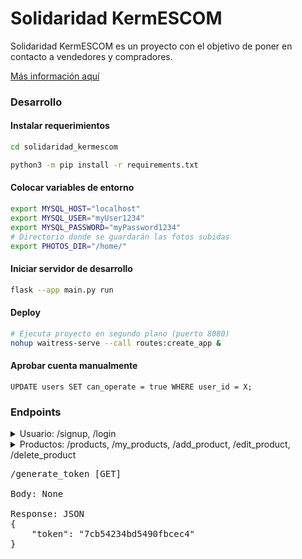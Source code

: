 # Solidaridad KermESCOM

Solidaridad KermESCOM es un proyecto con el objetivo
de poner en contacto a vendedores y compradores.

[Más información aquí](sys_requ.md)

### Desarrollo

#### Instalar requerimientos
```bash
cd solidaridad_kermescom

python3 -m pip install -r requirements.txt
```

#### Colocar variables de entorno
```bash
export MYSQL_HOST="localhost"
export MYSQL_USER="myUser1234"
export MYSQL_PASSWORD="myPassword1234"
# Directorio donde se guardarán las fotos subidas
export PHOTOS_DIR="/home/"
```

#### Iniciar servidor de desarrollo
```bash
flask --app main.py run
```

#### Deploy
```bash
# Ejecuta proyecto en segundo plano (puerto 8080)
nohup waitress-serve --call routes:create_app &
```

#### Aprobar cuenta manualmente
```mysql
UPDATE users SET can_operate = true WHERE user_id = X;
```


### Endpoints

<details>
    <summary>Usuario: /signup, /login</summary>
<pre>
/signup [POST]

Body: JSON
{
    "email": "",
    "password": "",
    "name": "",
    "paternal": "",
    "maternal": "",
    "phone": 
}

Todos los campos son requeridos

Response: JSON
{
    "message": "Registro exitoso"
}
</pre>

<pre>
/login [POST]

Body: JSON
{
    "email": "",
    "password": "",
}

Todos los campos son requeridos

Response: JSON
{
    "message": "Sesión iniciada",
    "token": "23a3aea28f298dfe8e4d",
    "user_id": [number]
}
</pre>
</details>



<details>
    <summary>Productos: /products, /my_products, /add_product, /edit_product, /delete_product</summary>


<pre>
/products [GET]

Body: None

Response: JSON
[
    {
        "available": [number],
        "description": "",
        "name": "",
        "photos": ["base64_photo_1", "base64_photo_2", ... ],
        "price": [number],
        "product_id": [number]
    },
    {
        "available": [number],
        "description": "",
        "name": "",
        "photos": ["base64_photo_1", "base64_photo_2", ... ],
        "price": [number],
        "product_id": [number]
    }
]
</pre>


<pre>
/my_products [GET]

Retorna los productos registrados por el usuario con sesión

Body: None

Error: JSON
Si no hay una sesión activa
{
    "message": "La sesión ha expirado"
}

Si la cuenta no se ha aprobado, se responderá con 401
{
    "message": "La cuenta aún no ha sido aprobada"
}

Response: JSON
Same as /products
</pre>

<pre>
/add_product [POST]

Body: JSON
{
    "name": "",
    "description": "",
    "price": [number],
    "available": [number],
    "photos": ["base64_image1", "base64_image2", ...]
}

Todos los campos son requeridos, excepto 'photos'

Error: JSON
Si no hay una sesión activa
{
    "message": "La sesión ha expirado"
}

Si la cuenta no se ha aprobado, se responderá con 401
{
    "message": "La cuenta aún no ha sido aprobada"
}

Response: JSON
{
    "message": "Producto agregado"
}
</pre>


<pre>
/edit_product [PUT]

Body: JSON
{
    "product_id": "",
    "name": "",
    "description": "",
    "price": [number],
    "available": [number],
    "photos": ["base64_image1", "base64_image2", ...]
}

Todos los campos son requeridos, excepto 'photos'

Error: JSON
Si no hay una sesión activa
{
    "message": "La sesión ha expirado"
}

Si la cuenta no se ha aprobado, se responderá con 401
{
    "message": "La cuenta aún no ha sido aprobada"
}

Si la cuenta no creo el producto, se responderá con 401
{
    "message": "El producto seleccionado (ID) no lo puede editar el usuario (ID)"
}

Response: JSON
{
    "message": "Producto editado"
}
</pre>


<pre>
/delete_product [DELETE]

Body: JSON
{
    "product_id": "",
}

Error: JSON
Si no hay una sesión activa
{
    "message": "La sesión ha expirado"
}

Si la cuenta no se ha aprobado, se responderá con 401
{
    "message": "La cuenta aún no ha sido aprobada"
}

Si la cuenta no creo el producto, se responderá con 401
{
    "message": "El producto seleccionado (ID) no lo puede editar el usuario (ID)"
}

Response: JSON
{
    "message": "Producto editado"
}
</pre>

</details>



<pre>
/generate_token [GET]

Body: None

Response: JSON
{
    "token": "7cb54234bd5490fbcec4"
}
</pre>
